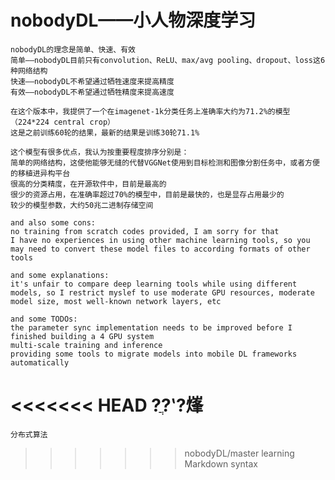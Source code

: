 # nobodyDL——小人物深度学习
	nobodyDL的理念是简单、快速、有效
	简单——nobodyDL目前只有convolution、ReLU、max/avg pooling、dropout、loss这6种网络结构
	快速——nobodyDL不希望通过牺牲速度来提高精度
	有效——nobodyDL不希望通过牺牲精度来提高速度

	在这个版本中，我提供了一个在imagenet-1k分类任务上准确率大约为71.2%的模型（224*224 central crop）
	这是之前训练60轮的结果，最新的结果是训练30轮71.1%

	这个模型有很多优点，我认为按重要程度排序分别是：
	简单的网络结构，这使他能够无缝的代替VGGNet使用到目标检测和图像分割任务中，或者方便的移植进异构平台
	很高的分类精度，在开源软件中，目前是最高的
	很少的资源占用，在准确率超过70%的模型中，目前是最快的，也是显存占用最少的
	较少的模型参数，大约50兆二进制存储空间

	and also some cons:
	no training from scratch codes provided, I am sorry for that
	I have no experiences in using other machine learning tools, so you may need to convert these model files to according formats of other tools
	
	and some explanations:
	it's unfair to compare deep learning tools while using different models, so I restrict myslef to use moderate GPU resources, moderate model size, most well-known network layers, etc
	
	and some TODOs:
	the parameter sync implementation needs to be improved before I finished building a 4 GPU system
	multi-scale training and inference
	providing some tools to migrate models into mobile DL frameworks automatically
<<<<<<< HEAD
	?ֲ?ʽ?㷨
=======
	分布式算法
>>>>>>> nobodyDL/master
	learning Markdown syntax
